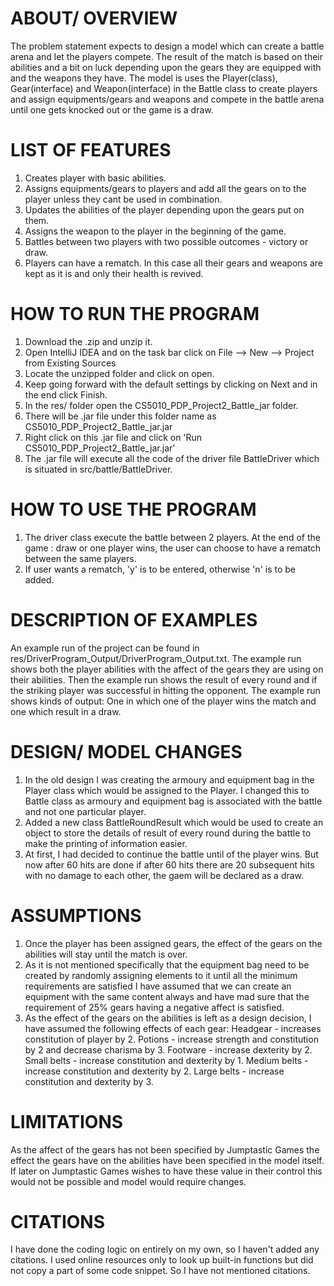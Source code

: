 # ABOUT/ OVERVIEW
The problem statement expects to design a model which can create a battle arena and let the players compete. The result of the match is based on their abilities and a bit on luck depending upon the gears they are equipped with and the weapons they have.
The model is uses the Player(class), Gear(interface) and Weapon(interface) in the Battle class to create players and assign equipments/gears and weapons and compete in the battle arena until one gets knocked out or the game is a draw.

# LIST OF FEATURES
1. Creates player with basic abilities.
2. Assigns equipments/gears to players and add all the gears on to the player unless they cant be used in combination.
3. Updates the abilities of the player depending upon the gears put on them.
4. Assigns the weapon to the player in the beginning of the game.
5. Battles between two players with two possible outcomes - victory or draw.
6. Players can have a rematch. In this case all their gears and weapons are kept as it is and only their health is revived.

# HOW TO RUN THE PROGRAM
1. Download the .zip and unzip it.
2. Open IntelliJ IDEA and on the task bar click on File --> New --> Project from Existing Sources
3. Locate the unzipped folder and click on open.
4. Keep going forward with the default settings by clicking on Next and in the end click Finish.
5. In the res/ folder open the CS5010_PDP_Project2_Battle_jar folder.
6. There will be .jar file under this folder name as CS5010_PDP_Project2_Battle_jar.jar
7. Right click on this .jar file and click on 'Run CS5010_PDP_Project2_Battle_jar.jar'
8. The .jar file will execute all the code of the driver file BattleDriver which is situated in src/battle/BattleDriver.


# HOW TO USE THE PROGRAM
1. The driver class execute the battle between 2 players. At the end of the game : draw or one player wins, the user can choose to have a rematch between the same players.
2. If user wants a rematch, 'y' is to be entered, otherwise 'n' is to be added.

# DESCRIPTION OF EXAMPLES
An example run of the project can be found in res/DriverProgram_Output/DriverProgram_Output.txt.
The example run shows both the player abilities with the affect of the gears they are using on their abilities.
Then the example run shows the result of every round and if the striking player was successful in hitting the opponent.
The example run shows kinds of output: One in which one of the player wins the match and one which result in a draw.

# DESIGN/ MODEL CHANGES
1. In the old design I was creating the armoury and equipment bag in the Player class which would be assigned to the Player. I changed this to Battle class as armoury and equipment bag is associated with the battle and not one particular player.
2. Added a new class BattleRoundResult which would be used to create an object to store the details of result of every round during the battle to make the printing of information easier.
3. At first, I had decided to continue the battle until of the player wins. But now after 60 hits are done if after 60 hits there are 20 subsequent hits with no damage to each other, the gaem will be declared as a draw.

# ASSUMPTIONS
1. Once the player has been assigned gears, the effect of the gears on the abilities will stay until the match is over.
2. As it is not mentioned specifically that the equipment bag need to be created by randomly assigning elements to it until all the minimum requirements are satisfied I have assumed that we can create an equipment with the same content always and have mad sure that the requirement of 25% gears having a negative affect is satisfied.
3. As the effect of the gears on the abilities is left as a design decision, I have assumed the following effects of each gear:
Headgear - increases constitution of player by 2.
Potions - increase strength and constitution by 2 and decrease charisma by 3.
Footware - increase dexterity by 2.
Small belts - increase constitution and dexterity by 1.
Medium belts - increase constitution and dexterity by 2.
Large belts - increase constitution and dexterity by 3.
    

# LIMITATIONS
As the affect of the gears has not been specified by Jumptastic Games the effect the gears have on the abilities have been specified in the model itself. If later on Jumptastic Games wishes to have these value in their control this would not be possible and model would require changes.

# CITATIONS
I have done the coding logic on entirely on my own, so I haven't added any citations. I used online resources only to look up built-in functions but did not copy a part of some code snippet. So I have not mentioned citations.